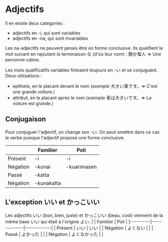 <!-- TITLE: Adjectifs -->
<!-- SUBTITLE: Conjugaison des adjectifs -->

# Adjectifs
Il en existe deux categories :
- adjectifs en -i, qui sont variables
- adjectifs en -na, qui sont invariables

Les na-adjectifs ne peuvent jamais être en forme conclusive. Ils qualifient le mot suivant en rajoutant la terminaison な (d'où leur nom) :
静か**な**人 => Une personne calme. 

Les mots qualificatifs variables finissent toujours en -い et se conjuguent.
Deux utilisations :
- epithete, en le placant devant le nom (*exemple* 大きい車です。=> C'est une grande voiture.)
- attribut, en le placant apres le nom (*exemple*  車は大きいです。=> La voiture est grande.)

## Conjugaison
Pour conjuguer l'adjectif, on change son -い.
On peut omettre dans ce cas le verbe puisque l'adjectif propose une forme conclusive.

|          | Familier   | Poli        |
|----------|------------|-------------|
| Présent  | -i         | -i          |
| Négation | -kunai     | -kuarimasen |
| Passé    | -katta     |             |
| Négation | -kunakatta |             |

## L'exception いい et かっこいい
Les adjectifs いい (bon, bien, juste) et かっこいい (beau, cool) viennent de la même base いい qui était à l'origine よい.
|          | Familier     | Poli        |
|----------|--------------|-------------|
| Présent  | いい         | いい        |
| Négation | よくない     |        |
| Passé    | よかった     |             |
| Négation | よくなかった |             |